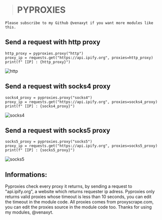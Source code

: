 > # PYPROXIES

``Please subscribe to my Github @venaxyt if you want more modules like this.``

## Send a request with http proxy
```
http_proxy = pyproxies.proxy("http")
proxy_ip = requests.get("https://api.ipify.org", proxies=http_proxy)
print(f" [IP] : {http_proxy}")
```
![http](https://user-images.githubusercontent.com/81310818/131668032-3ca5803c-f709-49bc-a243-b978f8293921.PNG)
## Send a request with socks4 proxy
```
socks4_proxy = pyproxies.proxy("socks4")
proxy_ip = requests.get("https://api.ipify.org", proxies=socks4_proxy)
print(f" [IP] : {socks4_proxy}")
```
![socks4](https://user-images.githubusercontent.com/81310818/131668049-e8eb6e97-1fc8-46df-9222-e38450d1469b.PNG)
## Send a request with socks5 proxy
```
socks5_proxy = pyproxies.proxy("socks5")
proxy_ip = requests.get("https://api.ipify.org", proxies=socks5_proxy)
print(f" [IP] : {socks5_proxy}")
```
![socks5](https://user-images.githubusercontent.com/81310818/131668046-1d9d3683-2a9f-41d0-a786-ac4428c24cdf.PNG)

## Informations:
Pyproxies check every proxy it returns, by sending a request to "api.ipify.org", a website which returns requester ip adress.
Pyproxies only returns valid proxies whose timeout is less than 10 seconds, you can edit the timeout in the module code.
All proxies comes from proxyscrape.com, you can edit the proxies source in the module code too.
Thanks for using my modules, @venaxyt.
